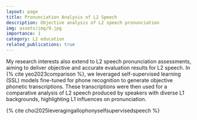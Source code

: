 ```yaml
---
layout: page
title: Pronunciation Analysis of L2 Speech
description: Objective analysis of L2 speech pronunciation
img: assets/img/9.jpg
importance: 1
category: L2 education
related_publications: true
---
```


My research interests also extend to L2 speech pronunciation assessments, aiming to deliver objective and accurate evaluation results for L2 speech. In {% cite yeo2023comparison %}, we leveraged self-supervised learning (SSL) models fine-tuned for phone recognition to generate objective phonetic transcriptions. These transcriptions were then used for a comparative analysis of L2 speech produced by speakers with diverse L1 backgrounds, highlighting L1 influences on pronunciation.

{% cite choi2025leveragingallophonyselfsupervisedspeech %}
